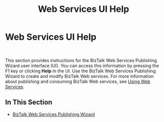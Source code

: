 ﻿---
title: Web Services UI Help
TOCTitle: Web Services UI Help
ms:assetid: 0e8d7b2c-092f-460c-9b6d-b37332b79ffb
ms:mtpsurl: https://msdn.microsoft.com/en-us/library/Aa547378(v=BTS.80)
ms:contentKeyID: 51526222
ms.date: 08/30/2017
mtps_version: v=BTS.80
f1_keywords:
- bts10.webservices.main
---

# Web Services UI Help

 

This section provides instructions for the BizTalk Web Services Publishing Wizard user interface (UI). You can access this information by pressing the F1 key or clicking **Help** in the UI. Use the BizTalk Web Services Publishing Wizard to create and modify BizTalk Web services. For more information about publishing and consuming BizTalk Web services, see [Using Web Services](https://msdn.microsoft.com/library/aa577881\(v=bts.80\)).

## In This Section

  - [BizTalk Web Services Publishing Wizard](biztalk-web-services-publishing-wizard.md)

